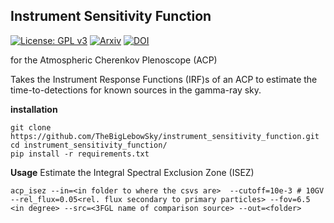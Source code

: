 Instrument Sensitivity Function
-------------------------------
[![License: GPL v3](https://img.shields.io/badge/License-GPL%20v3-blue.svg)](https://www.gnu.org/licenses/gpl-3.0) [![Arxiv](https://img.shields.io/badge/astro--ph.HE-arXiv%3A1701.06048-B31B1B.svg)](https://arxiv.org/abs/1701.06048) [![DOI](https://img.shields.io/badge/doi-10.3847%2F1538--4357%2Faa5b97-blue.svg)](https://doi.org/10.3847/1538-4357/aa5b97) 

for the Atmospheric Cherenkov Plenoscope (ACP)


Takes the Instrument Response Functions (IRF)s of an ACP to estimate the time-to-detections for known sources in the gamma-ray sky.

__installation__

```
git clone https://github.com/TheBigLebowSky/instrument_sensitivity_function.git
cd instrument_sensitivity_function/
pip install -r requirements.txt
```

__Usage__
Estimate the Integral Spectral Exclusion Zone (ISEZ)

    acp_isez --in=<in folder to where the csvs are>  --cutoff=10e-3 # 10GV --rel_flux=0.05<rel. flux secondary to primary particles> --fov=6.5 <in degree> --src=<3FGL name of comparison source> --out=<folder>
